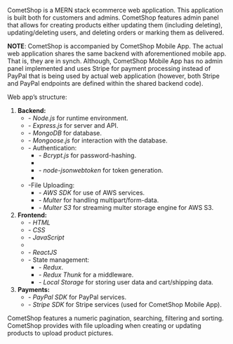 <p>CometShop is a MERN stack ecommerce web application. This application is built both for customers and admins. CometShop features admin panel that allows for creating products either updating them (including deleting), updating/deleting users, and deleting orders or marking them as delivered. </p>
<p><strong>NOTE</strong>: CometShop is accompanied by CometShop Mobile App. The actual web application shares the same backend with aforementioned mobile app. That is, they are in synch. Although, CometShop Mobile App has no admin panel implemented and uses Stripe for payment processing instead of PayPal that is being used by actual web application (however, both Stripe and PayPal endpoints are defined within the shared backend code).</p>
<p>Web app’s structure:</p>
<ol>
<li><strong>Backend:</strong>
	<ul>
	<li>- <i>Node.js</i> for runtime environment.</li>
	<li>- <i>Express.js</i> for server and API.</li>
	<li>- <i>MongoDB</i> for database.</li>
	<li>- <i>Mongoose.js</i> for interaction with the database.</li> 
	<li>- Authentication:
		<ul>
			<li>- <i> Bcrypt.js</i> for password-hashing.<li>
			<li>- <i> node-jsonwebtoken</i> for token generation.<li>
		</ul>
	</li>
	<li>-File Uploading: 
		<ul>
			<li>- <i>AWS SDK</i> for use of AWS services.</li>
<li>- <i>Multer</i> for handling multipart/form-data.</li>
<li>- <i>Multer S3</i> for streaming multer storage engine for AWS S3.</li>
		</ul>
</li>
</ul>
</li>
<li><strong>Frontend:</strong>
	<ul>
		<li>- <i>HTML</i></li>
		<li>- <i>CSS</i></li>
		<li>- <i>JavaScript</i><li>
		<li>- <i>ReactJS</i></li>
		<li>- State management:
	<ul>
		<li>- <i>Redux</i>.</li>
		<li>- <i>Redux Thunk</i> for a middleware.</li>
		<li>- <i>Local Storage</i> for storing user data and cart/shipping data.</li>
	</ul>
</li>
	</ul>
</li>
<li><strong>Payments:</strong>
	<ul>
		<li>- <i>PayPal SDK</i> for PayPal services.</li>
		<li>- <i>Stripe SDK</i> for Stripe services (used for CometShop Mobile App).</li>
	</ul>
</li>
</ol> 
<p>CometShop features a numeric pagination, searching, filtering and sorting. CometShop provides with file uploading when creating or updating products to upload product pictures.</p>
